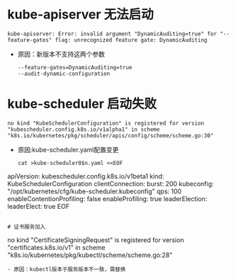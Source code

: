 # kube-apiserver 无法启动
```
kube-apiserver: Error: invalid argument "DynamicAuditing=true" for "--feature-gates" flag: unrecognized feature gate: DynamicAuditing
```
- 原因：新版本不支持这两个参数
  ```
  --feature-gates=DynamicAuditing=true
  --audit-dynamic-configuration
  ```
 
# kube-scheduler 启动失败
```
no kind "KubeSchedulerConfiguration" is registered for version "kubescheduler.config.k8s.io/v1alpha1" in scheme "k8s.io/kubernetes/pkg/scheduler/apis/config/scheme/scheme.go:30"
```
- 原因:kube-scheduler.yaml配置变更
  ```
  cat >kube-scheduler0$n.yaml <<EOF
apiVersion: kubescheduler.config.k8s.io/v1beta1
kind: KubeSchedulerConfiguration
clientConnection:
  burst: 200
  kubeconfig: "/opt/kubernetes/cfg/kube-scheduler.kubeconfig"
  qps: 100
enableContentionProfiling: false
enableProfiling: true
leaderElection:
  leaderElect: true
EOF
  ```

# 证书服务加入
```
no kind "CertificateSigningRequest" is registered for version "certificates.k8s.io/v1" in scheme "k8s.io/kubernetes/pkg/kubectl/scheme/scheme.go:28"
```  
- 原因：kubectl版本于服务版本不一致，需替换